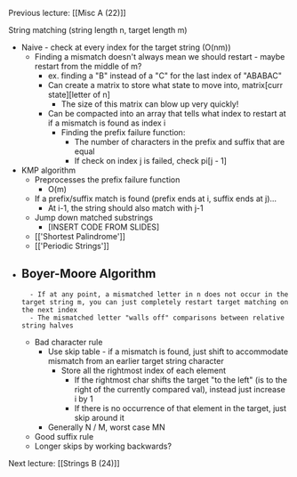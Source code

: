 Previous lecture: [[Misc A (22)]]


String matching (string length n, target length m)
- Naive - check at every index for the target string (O(nm))
	- Finding a mismatch doesn't always mean we should restart - maybe restart from the middle of m?
		- ex. finding a "B" instead of a "C" for the last index of "ABABAC"
		- Can create a matrix to store what state to move into, matrix\[curr state]\[letter of n]
			- The size of this matrix can blow up very quickly!
		- Can be compacted into an array that tells what index to restart at if a mismatch is found as index i
			- Finding the prefix failure function:
				- The number of characters in the prefix and suffix that are equal
				- If check on index j is failed, check pi\[j - 1]
- KMP algorithm
	- Preprocesses the prefix failure function
		- O(m)
	- If a prefix/suffix match is found (prefix ends at i, suffix ends at j)...
		- At i-1, the string should also match with j-1
	- Jump down matched substrings 
		- [INSERT CODE FROM SLIDES]
	- [['Shortest Palindrome']]
	- [['Periodic Strings']]
- Boyer-Moore Algorithm
	- 
		- If at any point, a mismatched letter in n does not occur in the target string m, you can just completely restart target matching on the next index
		- The mismatched letter "walls off" comparisons between relative string halves
	- Bad character rule
		- Use skip table - if a mismatch is found, just shift to accommodate mismatch from an earlier target string character
			- Store all the rightmost index of each element
				- If the rightmost char shifts the target "to the left" (is to the right of the currently compared val), instead just increase i by 1
				- If there is no occurrence of that element in the target, just skip around it 
		- Generally N / M, worst case MN
	- Good suffix rule
	- Longer skips by working backwards?


Next lecture: [[Strings B (24)]]